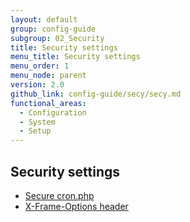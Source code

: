 ```yaml
---
layout: default
group: config-guide
subgroup: 02_Security
title: Security settings
menu_title: Security settings
menu_order: 1
menu_node: parent
version: 2.0
github_link: config-guide/secy/secy.md
functional_areas:
  - Configuration
  - System
  - Setup
---
```


## Security settings
*	<a href="{{page.baseurl}}config-guide/secy/secy-cron.html">Secure cron.php</a>
*	<a href="{{page.baseurl}}config-guide/secy/secy-xframe.html">X-Frame-Options header</a>

